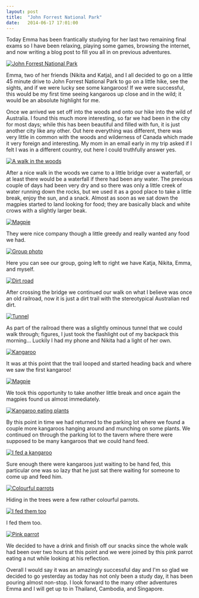 ```yaml
---
layout: post
title:  "John Forrest National Park"
date:   2014-06-17 17:01:00
---
```


Today Emma has been frantically studying for her last two remaining final exams so I have been relaxing, playing some games, browsing the internet, and now writing a blog post to fill you all in on previous adventures.

[![John Forrest National Park](http://i.imgur.com/v0b1sbYl.jpg)](http://i.imgur.com/v0b1sbY.jpg)

Emma, two of her friends (Nikita and Katja), and I all decided to go on a little 45 minute drive to John Forrest National Park to go on a little hike, see the sights, and if we were lucky see some kangaroos! If we were successful, this would be my first time seeing kangaroos up close and in the wild; it would be an absolute highlight for me.

Once we arrived we set off into the woods and onto our hike into the wild of Australia. I found this much more interesting, so far we had been in the city for most days; while this has been beautiful and filled with fun, it is just another city like any other. Out here everything was different, there was very little in common with the woods and wilderness of Canada which made it very foreign and interesting. My mom in an email early in my trip asked if I felt I was in a different country, out here I could truthfully answer yes.

<!--more-->

[![A walk in the woods](http://i.imgur.com/uquSrYZl.jpg)](http://i.imgur.com/uquSrYZ.jpg)

After a nice walk in the woods we came to a little bridge over a waterfall, or at least there would be a waterfall if there had been any water. The previous couple of days had been very dry and so there was only a little creek of water running down the rocks, but we used it as a good place to take a little break, enjoy the sun, and a snack. Almost as soon as we sat down the magpies started to land looking for food; they are basically black and white crows with a slightly larger beak.

[![Magpie](http://i.imgur.com/jpqVc1Wl.jpg)](http://i.imgur.com/jpqVc1W.jpg)

They were nice company though a little greedy and really wanted any food we had.

[![Group photo](http://i.imgur.com/Za0hAAcl.jpg)](http://i.imgur.com/Za0hAAc.jpg)

Here you can see our group, going left to right we have Katja, Nikita, Emma, and myself.

[![Dirt road](http://i.imgur.com/hht40UOl.jpg)](http://i.imgur.com/hht40UO.jpg)

After crossing the bridge we continued our walk on what I believe was once an old railroad, now it is just a dirt trail with the stereotypical Australian red dirt.

[![Tunnel](http://i.imgur.com/aZ2IBUPl.jpg)](http://i.imgur.com/aZ2IBUP.jpg)

As part of the railroad there was a slightly ominous tunnel that we could walk through; figures, I just took the flashlight out of my backpack this morning... Luckily I had my phone and Nikita had a light of her own.

[![Kangaroo](http://i.imgur.com/kUFtMv3l.jpg)](http://i.imgur.com/kUFtMv3.jpg)

It was at this point that the trail looped and started heading back and where we saw the first kangaroo!

[![Magpie](http://i.imgur.com/0mtu1n0l.jpg)](http://i.imgur.com/0mtu1n0.jpg)

We took this opportunity to take another little break and once again the magpies found us almost immediately.

[![Kangaroo eating plants](http://i.imgur.com/uz6jIXhl.jpg)](http://i.imgur.com/uz6jIXh.jpg)

By this point in time we had returned to the parking lot where we found a couple more kangaroos hanging around and munching on some plants. We continued on through the parking lot to the tavern where there were supposed to be many kangaroos that we could hand feed.

[![I fed a kangaroo](http://i.imgur.com/BX03ju7l.jpg)](http://i.imgur.com/BX03ju7.jpg)

Sure enough there were kangaroos just waiting to be hand fed, this particular one was so lazy that he just sat there waiting for someone to come up and feed him.

[![Colourful parrots](http://i.imgur.com/84bULuSl.jpg)](http://i.imgur.com/84bULuS.jpg)

Hiding in the trees were a few rather colourful parrots.

[![I fed them too](http://i.imgur.com/SAZbcyel.jpg)](http://i.imgur.com/SAZbcye.jpg)

I fed them too.

[![Pink parrot](http://i.imgur.com/lfELbgel.jpg)](http://i.imgur.com/lfELbge.jpg)

We decided to have a drink and finish off our snacks since the whole walk had been over two hours at this point and we were joined by this pink parrot eating a nut while looking at his reflection.

Overall I would say it was an amazingly successful day and I'm so glad we decided to go yesterday as today has not only been a study day, it has been pouring almost non-stop. I look forward to the many other adventures Emma and I will get up to in Thailand, Cambodia, and Singapore.
